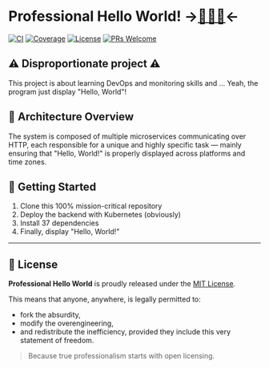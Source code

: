 # Professional Hello World! ->[👨🏻‍💻](docs/assets/images/coding-cat.png)<-

[![CI](https://github.com/VincentMardon/professional-hello-world/actions/workflows/ci.yml/badge.svg)](https://github.com/VincentMardon/professional-hello-world/actions/workflows/ci.yml)
[![Coverage](https://img.shields.io/badge/coverage-100%25-blue)](#)
[![License](https://img.shields.io/badge/license-MIT-lightgrey)](#)
[![PRs Welcome](https://img.shields.io/badge/PRs-welcome-orange)](#)

## ⚠️ Disproportionate project ⚠️

This project is about learning DevOps and monitoring skills and ... Yeah, the program just display "Hello, World"!

## 🧩 Architecture Overview

The system is composed of multiple microservices communicating over HTTP,
each responsible for a unique and highly specific task — mainly ensuring that
"Hello, World!" is properly displayed across platforms and time zones.

## 🚀 Getting Started

1. Clone this 100% mission-critical repository  
2. Deploy the backend with Kubernetes (obviously)  
3. Install 37 dependencies  
4. Finally, display "Hello, World!"

---

## 📜 License

**Professional Hello World** is proudly released under the [MIT License](./LICENSE).

This means that anyone, anywhere, is legally permitted to:
- fork the absurdity,
- modify the overengineering,
- and redistribute the inefficiency,
provided they include this very statement of freedom.

> Because true professionalism starts with open licensing.
